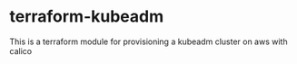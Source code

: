 # terraform-kubeadm
This is a terraform module for provisioning a kubeadm cluster on aws with calico
